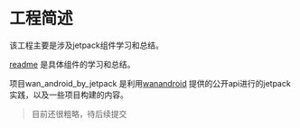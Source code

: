 工程简述
===

该工程主要是涉及jetpack组件学习和总结。

[readme](https://github.com/twentyfourKing/learnandroid/tree/master/learn_jetpack/readme) 是具体组件的学习和总结。

项目wan_android_by_jetpack 是利用[wanandroid](https://www.wanandroid.com/blog/show/2)
提供的公开api进行的jetpack实践，以及一些项目构建的内容。
> 目前还很粗略，待后续提交
